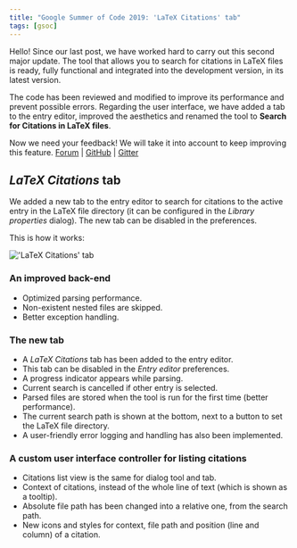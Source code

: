 ```yaml
---
title: "Google Summer of Code 2019: 'LaTeX Citations' tab"
tags: [gsoc]
---
```


Hello!
Since our last post, we have worked hard to carry out this second major update.
The tool that allows you to search for citations in LaTeX files is ready, fully functional and integrated into the development version, in its latest version.

The code has been reviewed and modified to improve its performance and prevent possible errors.
Regarding the user interface, we have added a tab to the entry editor, improved the aesthetics and renamed the tool to **Search for Citations in LaTeX files**.

Now we need your feedback!
We will take it into account to keep improving this feature.
[Forum](http://discourse.jabref.org/t/project-latex-integration-please-give-us-your-feedback/1660) |
[GitHub](https://github.com/JabRef/jabref/issues/5002) |
[Gitter](https://gitter.im/JabRef/jabref)

## _LaTeX Citations_ tab

We added a new tab to the entry editor to search for citations to the active entry in the LaTeX file directory (it can be configured in the _Library properties_ dialog).
The new tab can be disabled in the preferences.

This is how it works:

!['LaTeX Citations' tab](https://user-images.githubusercontent.com/12954316/62509787-d68a0a80-b80c-11e9-84f5-f894f965dc9e.gif)

### An improved back-end

- Optimized parsing performance.
- Non-existent nested files are skipped.
- Better exception handling.

### The new tab

- A _LaTeX Citations_ tab has been added to the entry editor.
- This tab can be disabled in the _Entry editor_ preferences.
- A progress indicator appears while parsing.
- Current search is cancelled if other entry is selected.
- Parsed files are stored when the tool is run for the first time (better performance).
- The current search path is shown at the bottom, next to a button to set the LaTeX file directory.
- A user-friendly error logging and handling has also been implemented.

### A custom user interface controller for listing citations

- Citations list view is the same for dialog tool and tab.
- Context of citations, instead of the whole line of text (which is shown as a tooltip).
- Absolute file path has been changed into a relative one, from the search path.
- New icons and styles for context, file path and position (line and column) of a citation.
